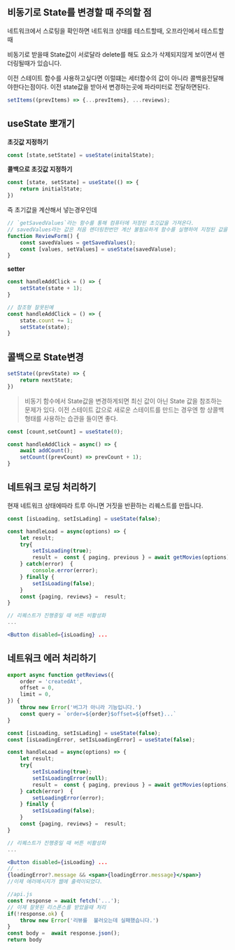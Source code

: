 ## 비동기로 State를 변경할 때 주의할 점
네트워크에서 스로팅을 확인하면 네트워크 상태를 테스트할때, 오프라인에서 테스트할때

비동기로 받을때 State값이 서로달라 delete를 해도 요소가 삭제되지않게 보이면서 렌더링될때가 있습니다.

이전 스테이트 함수를 사용하고싶다면
이럴떄는 세터함수의 값이 아니라 콜백을전달해야한다는점이다.
이전 state값을 받아서 변경하는곳에 파라미터로 전달하면된다.
```jsx
setItems((prevItems) => {...prevItems}, ...reviews);
```

## useState 뽀개기
**초깃값 지정하기**
```jsx
const [state,setState] = useState(initalState);
```

**콜백으로 초깃값 지정하기**
```jsx
const [state, setState] = useState(() => {
	return initialState;
})
```
즉 초기값을 계산해서 넣는경우인데
```jsx
// `getSavedValues`라는 함수를 통해 컴퓨터에 저장된 초깃값을 가져온다.
// savedValues라는 값은 처음 렌더링한번만 계산 불필요하게 함수를 실행하여 지정된 값을 가져온다.
function ReviewForm() {
	const savedValues = getSavedValues();
	const [values, setValues] = useState(savedValuse);
}
```

**setter**
```jsx
const handleAddClick = () => {
	setState(state + 1);
}

// 참조형 잘못된예
const handleAddClick = () => {
	state.count += 1;
	setState(state);
}

```

## 콜백으로 State변경
```jsx
setState((prevState) => {
	return nextState;
})
```
> 비동기 함수에서 State값을 변경하게되면 최신 값이 아닌 State 값을 참조하는 문제가 있다.
> 이전 스테이트 값으로 새로운 스테이트를 만드는 경우엔 항 상콜백 형태를 사용하는 습관을 들이면 좋다.

```jsx
const [count,setCount] = useState(0);

const handleAddClick = async() => {
	await addCount();
	setCount((prevCount) => prevCount + 1);
}
```

## 네트워크 로딩 처리하기
현재 네트워크 상태에따라 트루 아니면 거짓을 반환하는 리퀘스트를 만듭니다.
```jsx
const [isLoading, setIsLading] = useState(false);

const handleLoad = async(options) => {
	let result;
	try{
		setIsLoading(true);
		result =  const { paging, previous } = await getMovies(options);	
	} catch(error)  {
		console.error(error);	
	} finally {
		setIsLoading(false);
	}
	const {paging, reviews} =  result;
}

// 리퀘스트가 진행중일 때 버튼 비활성화
...

<Button disabled={isLoading} ...
```

## 네트워크 에러 처리하기

```jsx
export async function getReviews({
	order = 'createdAt',
	offset = 0,
	limit = 0,
}) {
	throw new Error('버그가 아니라 기능입니다.')
	const query = `order=${order}$offset=${offset}...`
}

const [isLoading, setIsLading] = useState(false);
const [isLoadingError, setIsLoadingError] = useState(false);

const handleLoad = async(options) => {
	let result;
	try{
		setIsLoading(true);
		setIsLoadingError(null);
		result =  const { paging, previous } = await getMovies(options);	
	} catch(error)  {
		setLoadingError(error);
	} finally {
		setIsLoading(false);
	}
	const {paging, reviews} =  result;
}

// 리퀘스트가 진행중일 때 버튼 비활성화
...

<Button disabled={isLoading} ...
// ...
{loadingError?.message && <span>{loadingError.message}</span>}
//이제 에러메시지가 웹에 출력이되었다.
```

```js
//api.js
const response = await fetch('...');
// 이제 잘못된 리스폰스를 받았을때 처리
if(!response.ok) {
	throw new Error('리뷰를  불러오는데 실패했습니다.')	
}
const body =  await response.json();
return body
```











